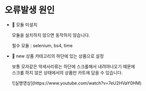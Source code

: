 <!DOCTYPE html>
<html>
    <head>
        <meta charset="utf-8"/>
    </head>
    <body>
        <h1>오류발생 원인</h1>
        <ul>
            <li>🚀 모듈 미설치</li>
            <p>모듈을 설치하지 않으면 동작하지 않습니다.</p>
            <p>필수 모듈 : selenium, bs4, time</p>
            <li>🚀 new 상품 카테고리의 하단에 있는 상품으로 설정</li>
            <p>보통 모자같은 악세사리류는 하단에 스크롤해서 내려야나오기 때문에<br/>
            스크롤 하지 않은 상태에서의 상품만 카트에 담을 수 있습니다.</p>
            ![실행영상](https://www.youtube.com/watch?v=7eU2HVaY0HM)
